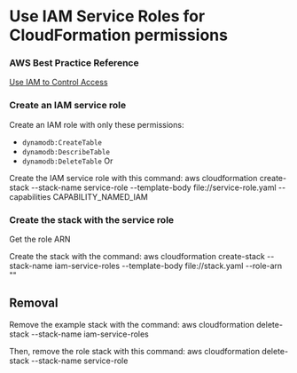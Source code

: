 # Use IAM Service Roles for CloudFormation permissions

### AWS Best Practice Reference
[Use IAM to Control Access](https://docs.aws.amazon.com/AWSCloudFormation/latest/UserGuide/best-practices.html#use-iam-to-control-access)



### Create an IAM service role
Create an IAM role with only these permissions:
- `dynamodb:CreateTable`
- `dynamodb:DescribeTable`
- `dynamodb:DeleteTable`
Or

Create the IAM service role with this command:
aws cloudformation create-stack  --stack-name service-role --template-body file://service-role.yaml   --capabilities CAPABILITY_NAMED_IAM


### Create the stack with the service role

Get the role ARN

Create the stack with the command:
aws cloudformation create-stack  --stack-name iam-service-roles   --template-body file://stack.yaml   --role-arn "<insert iam role arn>"


## Removal

Remove the example stack with the command:
aws cloudformation delete-stack   --stack-name iam-service-roles

Then, remove the role stack with this command:
aws cloudformation delete-stack  --stack-name service-role
